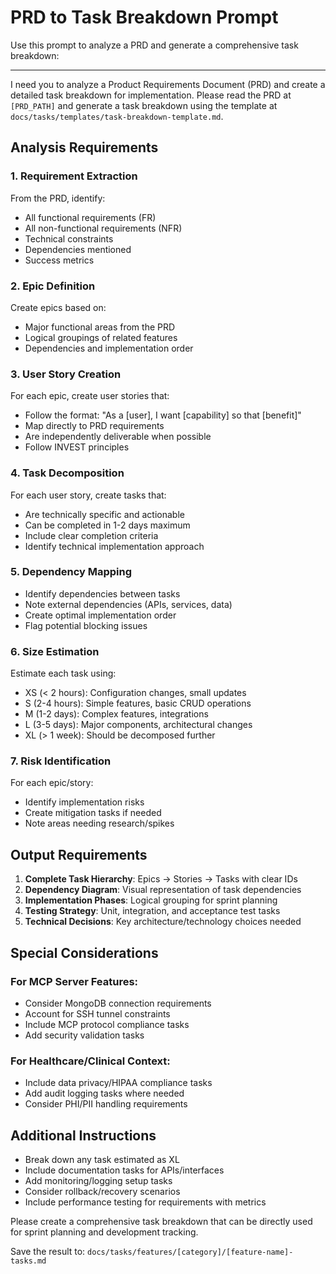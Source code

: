 # PRD to Task Breakdown Prompt

Use this prompt to analyze a PRD and generate a comprehensive task breakdown:

---

I need you to analyze a Product Requirements Document (PRD) and create a detailed task breakdown for implementation. Please read the PRD at `[PRD_PATH]` and generate a task breakdown using the template at `docs/tasks/templates/task-breakdown-template.md`.

## Analysis Requirements

### 1. Requirement Extraction
From the PRD, identify:
- All functional requirements (FR)
- All non-functional requirements (NFR)
- Technical constraints
- Dependencies mentioned
- Success metrics

### 2. Epic Definition
Create epics based on:
- Major functional areas from the PRD
- Logical groupings of related features
- Dependencies and implementation order

### 3. User Story Creation
For each epic, create user stories that:
- Follow the format: "As a [user], I want [capability] so that [benefit]"
- Map directly to PRD requirements
- Are independently deliverable when possible
- Follow INVEST principles

### 4. Task Decomposition
For each user story, create tasks that:
- Are technically specific and actionable
- Can be completed in 1-2 days maximum
- Include clear completion criteria
- Identify technical implementation approach

### 5. Dependency Mapping
- Identify dependencies between tasks
- Note external dependencies (APIs, services, data)
- Create optimal implementation order
- Flag potential blocking issues

### 6. Size Estimation
Estimate each task using:
- XS (< 2 hours): Configuration changes, small updates
- S (2-4 hours): Simple features, basic CRUD operations  
- M (1-2 days): Complex features, integrations
- L (3-5 days): Major components, architectural changes
- XL (> 1 week): Should be decomposed further

### 7. Risk Identification
For each epic/story:
- Identify implementation risks
- Create mitigation tasks if needed
- Note areas needing research/spikes

## Output Requirements

1. **Complete Task Hierarchy**: Epics → Stories → Tasks with clear IDs
2. **Dependency Diagram**: Visual representation of task dependencies
3. **Implementation Phases**: Logical grouping for sprint planning
4. **Testing Strategy**: Unit, integration, and acceptance test tasks
5. **Technical Decisions**: Key architecture/technology choices needed

## Special Considerations

### For MCP Server Features:
- Consider MongoDB connection requirements
- Account for SSH tunnel constraints
- Include MCP protocol compliance tasks
- Add security validation tasks

### For Healthcare/Clinical Context:
- Include data privacy/HIPAA compliance tasks
- Add audit logging tasks where needed
- Consider PHI/PII handling requirements

## Additional Instructions

- Break down any task estimated as XL
- Include documentation tasks for APIs/interfaces
- Add monitoring/logging setup tasks
- Consider rollback/recovery scenarios
- Include performance testing for requirements with metrics

Please create a comprehensive task breakdown that can be directly used for sprint planning and development tracking.

Save the result to: `docs/tasks/features/[category]/[feature-name]-tasks.md`